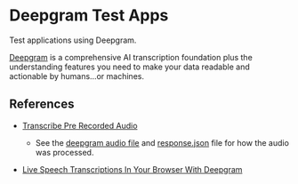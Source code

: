 # Deepgram Test Apps

Test applications using Deepgram.

[Deepgram](https://deepgram.com/#) is a comprehensive AI transcription foundation plus the understanding features you need to make your data readable and actionable by humans…or machines.

## References

- [Transcribe Pre Recorded Audio](https://developers.deepgram.com/documentation/guides/transcription/)
  - See the [deepgram audio file](./transcribe-prerecored-audio/deepgram-audio-file.m4a) and [response.json](./transcribe-prerecored-audio/response.json) file for how the audio was processed.

- [Live Speech Transcriptions In Your Browser With Deepgram](https://www.youtube.com/watch?v=kIyPX16zuQY&ab_channel=Deepgram)

